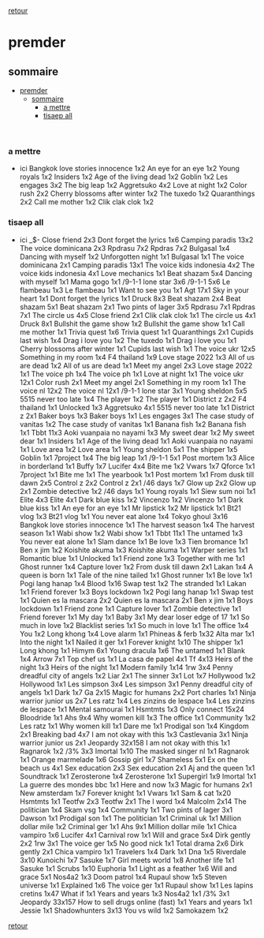 [retour](./../index.html)

# premder

## sommaire
- [premder](#premder)
  - [sommaire](#sommaire)
    - [a mettre](#a-mettre)
    - [tisaep all](#tisaep-all)


<div style="page-break-after: always; visibility: hidden"> 
\pagebreak 
</div>

### a mettre
* ici 
Bangkok love stories innocence 1x2
An eye for an eye 1x2
Young royals 1x2
Insiders 1x2
Age of the living dead 1x2
Goblin 1x2
Les engages 3x2
The big leap 1x2
Aggretsuko 4x2
Love at night 1x2
Color rush 2x2
Cherry blossoms after winter 1x2
The tuxedo 1x2
Quaranthings 2x2
Call me mother 1x2
Clik clak clok 1x2

### tisaep all
* ici
_$-
Close friend 2x3
Dont forget the lyrics 1x6
Camping paradis 13x2
The voice dominicana 2x3
Rpdrasu 7x2
Rpdras 7x2
Bulgasal 1x4
Dancing with myself 1x2
Unforgotten night 1x1
Bulgasal 1x1
The voice dominicana 2x1
Camping paradis 13x1
The voice kids indonesia 4x2
The voice kids indonesia 4x1
Love mechanics 1x1
Beat shazam 5x4
Dancing with myself 1x1
Mama gogo 1x1
/9-1-1 lone star 3x6
/9-1-1 5x6
Le flambeau 1x3
Le flambeau 1x1
Want to see you 1x1
Agt 17x1
Sky in your heart 1x1
Dont forget the lyrics 1x1
Druck 8x3
Beat shazam 2x4
Beat shazam 5x1
Beat shazam 2x1
Two pints of lager 3x5
Rpdrasu 7x1
Rpdras 7x1
The circle us 4x5
Close friend 2x1
Clik clak clok 1x1
The circle us 4x1
Druck 8x1
Bullshit the game show 1x2
Bullshit the game show 1x1
Call me mother 1x1
Trivia quest 1x6
Trivia quest 1x1
Quaranthings 2x1
Cupids last wish 1x4
Drag i love you 1x2
The tuxedo 1x1
Drag i love you 1x1
Cherry blossoms after winter 1x1
Cupids last wish 1x1
The voice ukr 12x5
Something in my room 1x4
F4 thailand 1x9
Love stage 2022 1x3
All of us are dead 1x2
All of us are dead 1x1
Meet my angel 2x3
Love stage 2022 1x1
The voice ph 1x4
The voice ph 1x1
Love at night 1x1
The voice ukr 12x1
Color rush 2x1
Meet my angel 2x1
Something in my room 1x1
The voice nl 12x2
The voice nl 12x1
/9-1-1 lone star 3x1
Young sheldon 5x5
5515 never too late 1x4
The player 1x2
The player 1x1
District z 2x2
F4 thailand 1x1
Unlocked 1x3
Aggretsuko 4x1
5515 never too late 1x1
District z 2x1
Baker boys 1x3
Baker boys 1x1
Les engages 3x1
The case study of vanitas 1x2
The case study of vanitas 1x1
Banana fish 1x2
Banana fish 1x1
Tbbt 11x3
Aoki vuanpaia no nayami 1x3
My sweet dear 1x2
My sweet dear 1x1
Insiders 1x1
Age of the living dead 1x1
Aoki vuanpaia no nayami 1x1
Love area 1x2
Love area 1x1
Young sheldon 5x1
The shipper 1x5
Goblin 1x1
7project 1x4
The big leap 1x1
/9-1-1 5x1
Post mortem 1x3
Alice in borderland 1x1
Buffy 1x7
Lucifer 4x4
Bite me 1x2
Vwars 1x7
Qforce 1x1
7project 1x1
Bite me 1x1
The yearbook 1x1
Post mortem 1x1
From dusk till dawn 2x5
Control z 2x2
Control z 2x1
/46 days 1x7
Glow up 2x2
Glow up 2x1
Zombie detective 1x2
/46 days 1x1
Young royals 1x1
Siew sum noi 1x1
Elite 4x3
Elite 4x1
Dark blue kiss 1x2
Vincenzo 1x2
Vincenzo 1x1
Dark blue kiss 1x1
An eye for an eye 1x1
Mr lipstick 1x2
Mr lipstick 1x1
Bt21 vlog 1x3
Bt21 vlog 1x1
You never eat alone 1x4
Tokyo ghoul 3x16
Bangkok love stories innocence 1x1
The harvest season 1x4
The harvest season 1x1
Wabi show 1x2
Wabi show 1x1
Tbbt 11x1
The untamed 1x3
You never eat alone 1x1
Slam dance 1x1
Be love 1x3
Tien bromance 1x1
Ben x jim 1x2
Koishite akuma 1x3
Koishite akuma 1x1
Warper series 1x1
Romantic blue 1x1
Unlocked 1x1
Friend zone 1x3
Together with me 1x1
Ghost runner 1x4
Capture lover 1x2
From dusk till dawn 2x1
Lakan 1x4
A queen is born 1x1
Tale of the nine tailed 1x1
Ghost runner 1x1
Be love 1x1
Pogi lang hanap 1x4
Blood 1x16
Swap test 1x2
The stranded 1x1
Lakan 1x1
Friend forever 1x3
Boys lockdown 1x2
Pogi lang hanap 1x1
Swap test 1x1
Quien es la mascara 2x2
Quien es la mascara 2x1
Ben x jim 1x1
Boys lockdown 1x1
Friend zone 1x1
Capture lover 1x1
Zombie detective 1x1
Friend forever 1x1
My day 1x1
Baby 3x1
My dear loser edge of 17 1x1
So much in love 1x2
Blacklist series 1x1
So much in love 1x1
The office 1x4
You 1x2
Long khong 1x4
Love alarm 1x1
Phineas & ferb 1x32
Alta mar 1x1
Into the night 1x1
Nailed it ger 1x1
Forever knight 1x10
The shipper 1x1
Long khong 1x1
Himym 6x1
Young dracula 1x6
The untamed 1x1
Blank 1x4
Arrow 7x1
Top chef us 1x1
La casa de papel 4x1
Tf 4x13
Heirs of the night 1x3
Heirs of the night 1x1
Modern family 1x14
1rw 3x4
Penny dreadful city of angels 1x2
Liar 2x1
The sinner 3x1
Lot 1x7
Hollywood 1x2
Hollywood 1x1
Les simpson 3x4
Les simpson 3x1
Penny dreadful city of angels 1x1
Dark 1x7
Ga 2x15
Magic for humans 2x2
Port charles 1x1
Ninja warrior junior us 2x7
Les ratz 1x4
Les zinzins de lespace 1x4
Les zinzins de lespace 1x1
Mental samourai 1x1
Hsmtmts 1x3
Only connect 15x24
Bloodride 1x1
Ahs 9x4
Why women kill 1x3
The office 1x1
Community 1x2
Les ratz 1x1
Why women kill 1x1
Dare me 1x1
Prodigal son 1x4
Kingdom 2x1
Breaking bad 4x7
I am not okay with this 1x3
Castlevania 3x1
Ninja warrior junior us 2x1
Jeopardy 32x158
I am not okay with this 1x1
Ragnarok 1x2
/3% 3x3
Imortal 1x10
The masked singer nl 1x1
Ragnarok 1x1
Orange marmelade 1x6
Gossip girl 1x7
Shameless 5x1
Ex on the beach us 4x1
Sex education 2x3
Sex education 2x1
Aj and the queen 1x1
Soundtrack 1x1
Zerosterone 1x4
Zerosterone 1x1
Supergirl 1x9
Imortal 1x1
La guerre des mondes bbc 1x1
Here and now 1x3
Magic for humans 2x1
New amsterdam 1x7
Forever knight 1x1
Vwars 1x1
Sam & cat 1x20
Hsmtmts 1x1
Teotfw 2x3
Teotfw 2x1
The l word 1x4
Malcolm 2x14
The politician 1x4
Skam vsg 1x4
Community 1x1
Two pints of lager 3x1
Dawson 1x1
Prodigal son 1x1
The politician 1x1
Criminal uk 1x1
Million dollar mile 1x2
Criminal ger 1x1
Ahs 9x1
Million dollar mile 1x1
Chica vampiro 1x6
Lucifer 4x1
Carnival row 1x1
Will and grace 5x4
Dirk gently 2x2
1rw 3x1
The voice ger 1x5
No good nick 1x1
Total drama 2x6
Dirk gently 2x1
Chica vampiro 1x1
Travelers 1x4
Dark 1x1
Dna 1x5
Riverdale 3x10
Kunoichi 1x7
Sasuke 1x7
Girl meets world 1x8
Another life 1x1
Sasuke 1x1
Scrubs 1x10
Euphoria 1x1
Light as a feather 1x6
Will and grace 5x1
Nos4a2 1x3
Doom patrol 1x4
Rupaul show 1x5
Steven universe 1x1
Explained 1x6
The voice ger 1x1
Rupaul show 1x1
Les lapins cretins 1x47
What if 1x1
Years and years 1x3
Nos4a2 1x1
/3% 3x1
Jeopardy 33x157
How to sell drugs online (fast) 1x1
Years and years 1x1
Jessie 1x1
Shadowhunters 3x13
You vs wild 1x2
Samokazem 1x2

[retour](./../index.html)